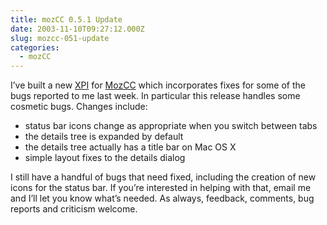 ```yaml
---
title: mozCC 0.5.1 Update
date: 2003-11-10T09:27:12.000Z
slug: mozcc-051-update
categories:
  - mozCC
---
```

I’ve built a new [<span class="caps">XPI</span>][1]  for [MozCC][2]  which incorporates fixes for some of the bugs reported to me last week. In particular this release handles some cosmetic bugs. Changes include:

<ul class="simple">
  <li>
    status bar icons change as appropriate when you switch between tabs
  </li>
  <li>
    the details tree is expanded by default
  </li>
  <li>
    the details tree actually has a title bar on Mac <span class="caps">OS</span> X
  </li>
  <li>
    simple layout fixes to the details dialog
  </li>
</ul>

I still have a handful of bugs that need fixed, including the creation of new icons for the status bar. If you’re interested in helping with that, email me and I’ll let you know what’s needed. As always, feedback, comments, bug reports and criticism welcome.

 [1]: http://www.yergler.net/projects/mozcc/releases/mozcc-0.5.1.xpi
 [2]: http://www.yergler.net/projects/mozcc
